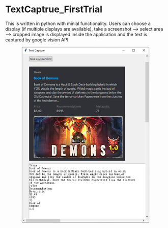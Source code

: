 # TextCaptrue_FirstTrial
This is written in python with minial functionality. Users can choose a display (if multiple displays are available), take a screenshot --> select area --> cropped image is displayed inside the application and the text is captured by google vision API.

<p align="center">
<img src="screenshot.png" width="400"/>
</p>
